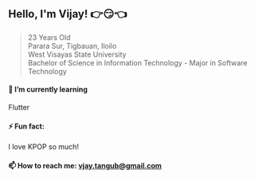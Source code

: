 
## Hello, I'm Vijay! :point_right::smirk::point_left:
> 23 Years Old<br>
  Parara Sur, Tigbauan, Iloilo <br>
  West Visayas State University<br>
  Bachelor of Science in Information Technology - Major in Software Technology<br>
  
#### 🌱 I’m currently learning
Flutter
#### ⚡ Fun fact:
I love KPOP so much!
#### 📫 How to reach me: vjay.tangub@gmail.com
<!--
**SoneVijay/SoneVijay** is a ✨ _special_ ✨ repository because its `README.md` (this file) appears on your GitHub profile.

Here are some ideas to get you started:

- 🔭 I’m currently working on ...
- 🌱 I’m currently learning ...
- 👯 I’m looking to collaborate on ...
- 🤔 I’m looking for help with ...
- 💬 Ask me about ...
- 📫 How to reach me: ...
- 😄 Pronouns: ...
- ⚡ Fun fact: ...
-->

